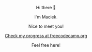<p align="center"> Hi there 👋</p>
<p align="center"> I'm Maciek.</p>
<p align="center"> Nice to meet you!</p>
<p align="center">
<a href="https://www.freecodecamp.org/fccc2ff190b-9906-41fd-965e-dcf9c64b9d5f">Check my progress at freecodecamp.org</a></p>
<p align="center">Feel free here!</p>

<!--
**7799043/7799043** is a ✨ _special_ ✨ repository because its `README.md` (this file) appears on your GitHub profile.

Here are some ideas to get you started:

- 🔭 I’m currently working on ...
- 🌱 I’m currently learning ...
- 👯 I’m looking to collaborate on ...
- 🤔 I’m looking for help with ...
- 💬 Ask me about ...
- 📫 How to reach me: ...
- 😄 Pronouns: ...
- ⚡ Fun fact: ...
-->
